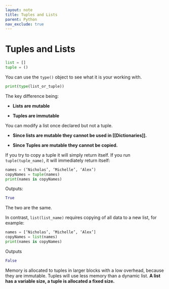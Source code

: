 ```yaml
---
layout: note
title: Tuples and Lists
parent: Python
nav_exclude: true
---
```


# Tuples and Lists

```py
list = []
tuple = ()
```

You can use the `type()` object to see what it is your working with.

```py
print(type(list_or_tuple))
```

The key difference being:

- **Lists are mutable**

- **Tuples are immutable**

You can modify a list once declared but not a tuple.

- **Since lists are mutable they cannot be used in [[Dictionaries]].**

- **Since Tuples are mutable they cannot be copied.**

If you try to copy a tuple it will simply return itself. If you run `tuple(tuple_name)`, it will immediately return itself:

```py
names = (‘Nicholas’, ‘Michelle’, ‘Alex’)
copyNames = tuple(names)
print(names is copyNames)
```

Outputs:

```py
True
```

The two are the same.

In contrast, `list(list_name)` requires copying of all data to a new list, for example:

```py
names = [‘Nicholas’, ‘Michelle’, ‘Alex’]
copyNames = list(names)
print(names is copyNames)
```

Outputs

```py
False
```

Memory is allocated to tuples in larger blocks with a low overhead, because they are immutable. Tuples will use less memory than a dynamic list. **A list has a variable size, a tuple is allocated a fixed size.**
